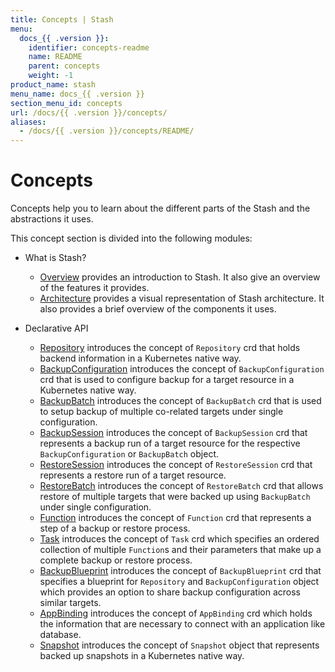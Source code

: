 ```yaml
---
title: Concepts | Stash
menu:
  docs_{{ .version }}:
    identifier: concepts-readme
    name: README
    parent: concepts
    weight: -1
product_name: stash
menu_name: docs_{{ .version }}
section_menu_id: concepts
url: /docs/{{ .version }}/concepts/
aliases:
  - /docs/{{ .version }}/concepts/README/
---
```


# Concepts

Concepts help you to learn about the different parts of the Stash and the abstractions it uses.

This concept section is divided into the following modules:

- What is Stash?
  - [Overview](/docs/concepts/what-is-stash/overview.md) provides an introduction to Stash. It also give an overview of the features it provides.
  - [Architecture](/docs/concepts/what-is-stash/architecture.md) provides a visual representation of Stash architecture. It also provides a brief overview of the components it uses.

- Declarative API
  - [Repository](/docs/concepts/crds/repository.md) introduces the concept of `Repository` crd that holds backend information in a Kubernetes native way.
  - [BackupConfiguration](/docs/concepts/crds/backupconfiguration.md) introduces the concept of `BackupConfiguration` crd that is used to configure backup for a target resource in a Kubernetes native way.
  - [BackupBatch](/docs/concepts/crds/backupbatch.md) introduces the concept of `BackupBatch` crd that is used to setup backup of multiple co-related targets under single configuration.
  - [BackupSession](/docs/concepts/crds/backupsession.md) introduces the concept of `BackupSession` crd that represents a backup run of a target resource for the respective `BackupConfiguration` or `BackupBatch` object.
  - [RestoreSession](/docs/concepts/crds/restoresession.md) introduces the concept of `RestoreSession` crd that represents a restore run of a target resource.
  - [RestoreBatch](/docs/concepts/crds/restorebatch.md) introduces the concept of `RestoreBatch` crd that allows restore of multiple targets that were backed up using `BackupBatch` under single configuration.
  - [Function](/docs/concepts/crds/function.md) introduces the concept of `Function` crd that represents a step of a backup or restore process.
  - [Task](/docs/concepts/crds/task.md) introduces the concept of `Task` crd which specifies an ordered collection of multiple `Function`s and their parameters that make up a complete backup or restore process.
  - [BackupBlueprint](/docs/concepts/crds/backupblueprint.md) introduces the concept of `BackupBlueprint` crd that specifies a blueprint for `Repository` and `BackupConfiguration` object which provides an option to share backup configuration across similar targets.
  - [AppBinding](/docs/concepts/crds/appbinding.md) introduces the concept of `AppBinding` crd which holds the information that are necessary to connect with an application like database.
  - [Snapshot](/docs/concepts/crds/snapshot.md) introduces the concept of `Snapshot` object that represents backed up snapshots in a Kubernetes native way.
